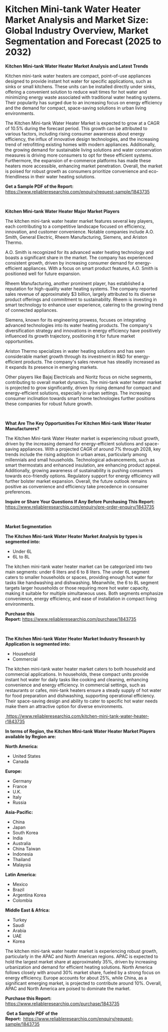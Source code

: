 <p><h1>Kitchen Mini-tank Water Heater Market Analysis and Market Size: Global Industry Overview, Market Segmentation and Forecast (2025 to 2032)</h1></p><p><strong>Kitchen Mini-tank Water Heater Market Analysis and Latest Trends</strong></p>
<p><p>Kitchen mini-tank water heaters are compact, point-of-use appliances designed to provide instant hot water for specific applications, such as sinks or small kitchens. These units can be installed directly under sinks, offering a convenient solution to reduce wait times for hot water and minimizing energy waste associated with traditional water heating systems. Their popularity has surged due to an increasing focus on energy efficiency and the demand for compact, space-saving solutions in urban living environments.</p><p>The Kitchen Mini-tank Water Heater Market is expected to grow at a CAGR of 10.5% during the forecast period. This growth can be attributed to various factors, including rising consumer awareness about energy efficiency, the influx of innovative design technologies, and the increasing trend of retrofitting existing homes with modern appliances. Additionally, the growing demand for sustainable living solutions and water conservation measures is driving more consumers to opt for these efficient systems. Furthermore, the expansion of e-commerce platforms has made these heaters more accessible, enhancing market penetration. Overall, the market is poised for robust growth as consumers prioritize convenience and eco-friendliness in their water heating solutions.</p></p>
<p><strong>Get a Sample PDF of the Report:&nbsp;</strong> <a href="https://www.reliableresearchiq.com/enquiry/request-sample/1843735?utm_campaign=3266&utm_medium=2&utm_source=Github&utm_content=ia&utm_term=15042025&utm_id=kitchen-mini-tank-water-heater">https://www.reliableresearchiq.com/enquiry/request-sample/1843735</a></p>
<p>&nbsp;</p>
<p><strong>Kitchen Mini-tank Water Heater Major Market Players</strong></p>
<p><p>The kitchen mini-tank water heater market features several key players, each contributing to a competitive landscape focused on efficiency, innovation, and customer convenience. Notable companies include A.O. Smith, General Electric, Rheem Manufacturing, Siemens, and Ariston Thermo. </p><p>A.O. Smith is recognized for its advanced water heating technology and boasts a significant share in the market. The company has experienced consistent growth, driven by increasing consumer demand for energy-efficient appliances. With a focus on smart product features, A.O. Smith is positioned well for future expansion.</p><p>Rheem Manufacturing, another prominent player, has established a reputation for high-quality water heating systems. The company reported sales revenue of approximately $3 billion, largely attributed to its diverse product offerings and commitment to sustainability. Rheem is investing in smart technology to enhance user experience, catering to the growing trend of connected appliances.</p><p>Siemens, known for its engineering prowess, focuses on integrating advanced technologies into its water heating products. The company's diversification strategy and innovations in energy efficiency have positively influenced its growth trajectory, positioning it for future market opportunities.</p><p>Ariston Thermo specializes in water heating solutions and has seen considerable market growth through its investment in R&D for energy-efficient products. The company's sales revenue has steadily increased as it expands its presence in emerging markets.</p><p>Other players like Bajaj Electricals and Noritz focus on niche segments, contributing to overall market dynamics. The mini-tank water heater market is projected to grow significantly, driven by rising demand for compact and energy-efficient solutions, especially in urban settings. The increasing consumer inclination towards smart home technologies further positions these companies for robust future growth.</p></p>
<p>&nbsp;</p>
<p><strong>What Are The Key Opportunities For Kitchen Mini-tank Water Heater Manufacturers?</strong></p>
<p><p>The Kitchen Mini-tank Water Heater market is experiencing robust growth, driven by the increasing demand for energy-efficient solutions and space-saving appliances. With a projected CAGR of around 7% through 2028, key trends include the rising adoption in urban areas, particularly among millennials and small households. Technological advancements, such as smart thermostats and enhanced insulation, are enhancing product appeal. Additionally, growing awareness of sustainability is pushing consumers towards eco-friendly options. Regulatory support for energy efficiency will further bolster market expansion. Overall, the future outlook remains positive as convenience and efficiency take precedence in consumer preferences.</p></p>
<p><strong>Inquire or Share Your Questions If Any Before Purchasing This Report:</strong> <a href="https://www.reliableresearchiq.com/enquiry/pre-order-enquiry/1843735?utm_campaign=3266&utm_medium=2&utm_source=Github&utm_content=ia&utm_term=15042025&utm_id=kitchen-mini-tank-water-heater">https://www.reliableresearchiq.com/enquiry/pre-order-enquiry/1843735</a></p>
<p>&nbsp;</p>
<p><strong>Market Segmentation</strong></p>
<p><strong>The Kitchen Mini-tank Water Heater Market Analysis by types is segmented into:</strong></p>
<p><ul><li>Under 6L</li><li>6L to 8L</li></ul></p>
<p><p>The kitchen mini-tank water heater market can be categorized into two main segments: under 6 liters and 6 to 8 liters. The under 6L segment caters to smaller households or spaces, providing enough hot water for tasks like handwashing and dishwashing. Meanwhile, the 6 to 8L segment targets larger households or those requiring more hot water capacity, making it suitable for multiple simultaneous uses. Both segments emphasize convenience, energy efficiency, and ease of installation in compact living environments.</p></p>
<p><strong>Purchase this Report:&nbsp;</strong><a href="https://www.reliableresearchiq.com/purchase/1843735?utm_campaign=3266&utm_medium=2&utm_source=Github&utm_content=ia&utm_term=15042025&utm_id=kitchen-mini-tank-water-heater">https://www.reliableresearchiq.com/purchase/1843735</a></p>
<p>&nbsp;</p>
<p><strong>The Kitchen Mini-tank Water Heater Market Industry Research by Application is segmented into:</strong></p>
<p><ul><li>Household</li><li>Commercial</li></ul></p>
<p><p>The kitchen mini-tank water heater market caters to both household and commercial applications. In households, these compact units provide instant hot water for daily tasks like cooking and cleaning, enhancing convenience and energy efficiency. In commercial settings, such as restaurants or cafes, mini-tank heaters ensure a steady supply of hot water for food preparation and dishwashing, supporting operational efficiency. Their space-saving design and ability to cater to specific hot water needs make them an attractive option for diverse environments.</p></p>
<p><a href="https://www.reliableresearchiq.com/kitchen-mini-tank-water-heater-r1843735?utm_campaign=3266&utm_medium=2&utm_source=Github&utm_content=ia&utm_term=15042025&utm_id=kitchen-mini-tank-water-heater">&nbsp;https://www.reliableresearchiq.com/kitchen-mini-tank-water-heater-r1843735</a></p>
<p><strong>In terms of Region, the Kitchen Mini-tank Water Heater Market Players available by Region are:</strong></p>
<p>
    <p> <strong> North America: </strong>
        <ul>
            <li>United States</li>
            <li>Canada</li>
        </ul>
        </p> 
    <p> <strong> Europe: </strong>
        <ul>
            <li>Germany</li>
            <li>France</li>
            <li>U.K.</li>
            <li>Italy</li>
            <li>Russia</li>
        </ul>
        </p> 
    <p> <strong> Asia-Pacific: </strong>
        <ul>
            <li>China</li>
            <li>Japan</li>
            <li>South Korea</li>
            <li>India</li>
            <li>Australia</li>
            <li>China Taiwan</li>
            <li>Indonesia</li>
            <li>Thailand</li>
            <li>Malaysia</li>
        </ul>
        </p> 
    <p> <strong> Latin America: </strong>
        <ul>
            <li>Mexico</li>
            <li>Brazil</li>
            <li>Argentina Korea</li>
            <li>Colombia</li>
        </ul>
        </p> 
    <p> <strong> Middle East & Africa: </strong>
        <ul>
            <li>Turkey</li>
            <li>Saudi</li>
            <li>Arabia</li>
            <li>UAE</li>
            <li>Korea</li>
        </ul>
    </p>
    </p>
<p><p>The kitchen mini-tank water heater market is experiencing robust growth, particularly in the APAC and North American regions. APAC is expected to hold the largest market share at approximately 35%, driven by increasing urbanization and demand for efficient heating solutions. North America follows closely with around 30% market share, fueled by a strong focus on energy efficiency. Europe accounts for about 25%, while China, as a significant emerging market, is projected to contribute around 10%. Overall, APAC and North America are poised to dominate the market.</p></p>
<p><strong>Purchase this Report: </strong><a href="https://www.reliableresearchiq.com/purchase/1843735?utm_campaign=3266&utm_medium=2&utm_source=Github&utm_content=ia&utm_term=15042025&utm_id=kitchen-mini-tank-water-heater">https://www.reliableresearchiq.com/purchase/1843735</a></p>
<p>&nbsp;<strong>Get a Sample PDF of the Report:&nbsp;&nbsp;</strong><a href="https://www.reliableresearchiq.com/enquiry/request-sample/1843735?utm_campaign=3266&utm_medium=2&utm_source=Github&utm_content=ia&utm_term=15042025&utm_id=kitchen-mini-tank-water-heater">https://www.reliableresearchiq.com/enquiry/request-sample/1843735</a></p>
<p><strong></strong></p>
<p><p></p><p></p><p></p></p>